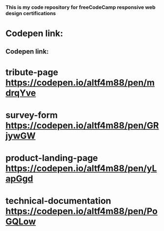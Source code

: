 ### This is my code repository for freeCodeCamp responsive web design certifications


# Codepen link:
## Codepen link:
# tribute-page https://codepen.io/altf4m88/pen/mdrqYve
# survey-form https://codepen.io/altf4m88/pen/GRjywGW
# product-landing-page https://codepen.io/altf4m88/pen/yLapGgd
# technical-documentation https://codepen.io/altf4m88/pen/PoGQLow
